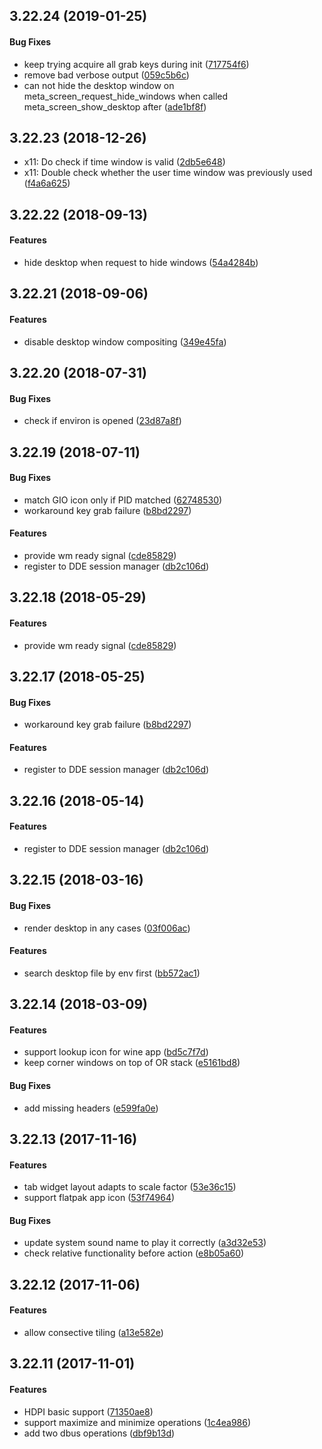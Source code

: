 <a name=""></a>
##  3.22.24 (2019-01-25)


#### Bug Fixes

*   keep trying acquire all grab keys during init ([717754f6](717754f6))
*   remove bad verbose output ([059c5b6c](059c5b6c))
*   can not hide the desktop window on meta_screen_request_hide_windows when called meta_screen_show_desktop after ([ade1bf8f](ade1bf8f))



<a name=""></a>
##  3.22.23 (2018-12-26)

* x11: Do check if time window is valid ([2db5e648](2db5e648))
* x11: Double check whether the user time window was previously used ([f4a6a625](f4a6a625))


<a name=""></a>
##  3.22.22 (2018-09-13)


#### Features

*   hide desktop when request to hide windows ([54a4284b](54a4284b))



<a name=""></a>
##  3.22.21 (2018-09-06)


#### Features

*   disable desktop window compositing ([349e45fa](349e45fa))



<a name=""></a>
##  3.22.20 (2018-07-31)


#### Bug Fixes

*   check if environ is opened ([23d87a8f](23d87a8f))



<a name=""></a>
##  3.22.19 (2018-07-11)


#### Bug Fixes

*   match GIO icon only if PID matched ([62748530](62748530))
*   workaround key grab failure ([b8bd2297](b8bd2297))

#### Features

*   provide wm ready signal ([cde85829](cde85829))
*   register to DDE session manager ([db2c106d](db2c106d))



<a name=""></a>
##  3.22.18 (2018-05-29)


#### Features

*   provide wm ready signal ([cde85829](cde85829))



<a name=""></a>
##  3.22.17 (2018-05-25)


#### Bug Fixes

*   workaround key grab failure ([b8bd2297](b8bd2297))

#### Features

*   register to DDE session manager ([db2c106d](db2c106d))



##  3.22.16 (2018-05-14)


#### Features

*   register to DDE session manager ([db2c106d](db2c106d))



##  3.22.15 (2018-03-16)


#### Bug Fixes

*   render desktop in any cases ([03f006ac](03f006ac))

#### Features

*   search desktop file by env first ([bb572ac1](bb572ac1))



##  3.22.14 (2018-03-09)


#### Features

*   support lookup icon for wine app ([bd5c7f7d](bd5c7f7d))
*   keep corner windows on top of OR stack ([e5161bd8](e5161bd8))

#### Bug Fixes

*   add missing headers ([e599fa0e](e599fa0e))



##  3.22.13 (2017-11-16)


#### Features

*   tab widget layout adapts to scale factor ([53e36c15](53e36c15))
*   support flatpak app icon ([53f74964](53f74964))

#### Bug Fixes

*   update system sound name to play it correctly ([a3d32e53](a3d32e53))
*   check relative functionality before action ([e8b05a60](e8b05a60))



##  3.22.12 (2017-11-06)


#### Features

*   allow consective tiling ([a13e582e](a13e582e))



## 3.22.11 (2017-11-01)

#### Features

*   HDPI basic support ([71350ae8](71350ae8))
*   support maximize and minimize operations ([1c4ea986](1c4ea986))
*   add two dbus operations ([dbf9b13d](dbf9b13d))



